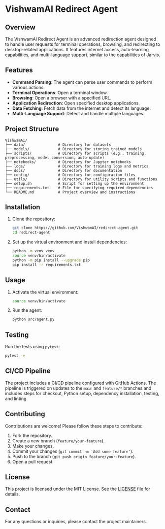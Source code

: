 # VishwamAI Redirect Agent

## Overview

The VishwamAI Redirect Agent is an advanced redirection agent designed to handle user requests for terminal operations, browsing, and redirecting to desktop-related applications. It features internet access, auto-learning capabilities, and multi-language support, similar to the capabilities of Jarvis.

## Features

- **Command Parsing**: The agent can parse user commands to perform various actions.
- **Terminal Operations**: Open a terminal window.
- **Browsing**: Open a browser with a specified URL.
- **Application Redirection**: Open specified desktop applications.
- **Data Fetching**: Fetch data from the internet and detect its language.
- **Multi-Language Support**: Detect and handle multiple languages.

## Project Structure

```
VishwamAI/
├── data/               # Directory for datasets
├── models/             # Directory for storing trained models
├── scripts/            # Directory for scripts (e.g., training, preprocessing, model conversion, auto-update)
├── notebooks/          # Directory for Jupyter notebooks
├── logs/               # Directory for training logs and metrics
├── docs/               # Directory for documentation
├── config/             # Directory for configuration files
├── utils/              # Directory for utility scripts and functions
├── setup.sh            # Script for setting up the environment
├── requirements.txt    # File for specifying required dependencies
└── README.md           # Project overview and instructions
```

## Installation

1. Clone the repository:
   ```bash
   git clone https://github.com/VishwamAI/redirect-agent.git
   cd redirect-agent
   ```

2. Set up the virtual environment and install dependencies:
   ```bash
   python -m venv venv
   source venv/bin/activate
   python -m pip install --upgrade pip
   pip install -r requirements.txt
   ```

## Usage

1. Activate the virtual environment:
   ```bash
   source venv/bin/activate
   ```

2. Run the agent:
   ```bash
   python src/agent.py
   ```

## Testing

Run the tests using `pytest`:
```bash
pytest -v
```

## CI/CD Pipeline

The project includes a CI/CD pipeline configured with GitHub Actions. The pipeline is triggered on updates to the `main` and `feature/*` branches and includes steps for checkout, Python setup, dependency installation, testing, and linting.

## Contributing

Contributions are welcome! Please follow these steps to contribute:

1. Fork the repository.
2. Create a new branch (`feature/your-feature`).
3. Make your changes.
4. Commit your changes (`git commit -m 'Add some feature'`).
5. Push to the branch (`git push origin feature/your-feature`).
6. Open a pull request.

## License

This project is licensed under the MIT License. See the [LICENSE](LICENSE) file for details.

## Contact

For any questions or inquiries, please contact the project maintainers.
